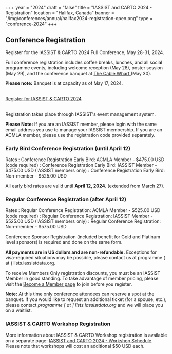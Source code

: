 +++
year = "2024"
draft = "false"
title = "IASSIST and CARTO 2024 - Registration"
location = "Halifax, Canada"
banner = "/img/conferences/annual/halifax2024-registration-open.png"
type = "conference-2024"
+++
## Conference Registration

Register for the IASSIST & CARTO 2024 Full Conference, May 28-31, 2024.

Full conference registration includes coffee breaks, lunches, and all social programme events, including welcome reception (May 28), poster session (May 29), and the conference banquet at [The Cable Wharf <span class="fas fa-external-link-alt"></span>](https://www.rcr.ca/restaurants/cable-wharf-kitchen-patio/) (May 30).

**Please note:** Banquet is at capacity as of May 17, 2024.

<br />
  <a class="btn btn-template-main" href="https://iassistdata.info/event-5411184" target="_blank" >Register for IASSIST & CARTO 2024 <span class="fas fa-external-link-alt"></span></a>
<br /><br />

Registration takes place through IASSIST's event management system.

**Please Note:** If you are an IASSIST member, please login with the same email address you use to manage your IASSIST membership. If you are an ACMLA member, please use the registration code provided separately.

### Early Bird Conference Registration (until April 12)

Rates
: Conference Registration Early Bird: ACMLA Member - $475.00 USD (code required)
: Conference Registration Early Bird: IASSIST Member - $475.00 USD (IASSIST members only)
: Conference Registration Early Bird: Non-member - $525.00 USD

All early bird rates are valid until **April 12, 2024.** (extended from March 27).

### Regular Conference Registration (after April 12)

Rates
: Regular Conference Registration: ACMLA Member - $525.00 USD (code required)
: Regular Conference Registration: IASSIST Member - $525.00 USD (IASSIST members only)
: Regular Conference Registration: Non-member - $575.00 USD

Conference Sponsor Registration (included benefit for Gold and Platinum level sponsors) is required and done on the same form.

**All payments are in US dollars and are non-refundable.** Exceptions for visa-required situations may be possible, please contact us at programme ( at ) lists.iassistdata.org.

To receive Members Only registration discounts, you must be an IASSIST Member in good standing. To take advantage of member pricing, please visit the [Become a Member page](/about/become-a-member/) to join before you register. 

**Note:** At this time only conference attendees can reserve a spot at the banquet. If you would like to request an additional ticket (for a spouse, etc.), please contact *programme [ at ] lists.iassistdata.org* and we will place you on a waitlist.

### IASSIST & CARTO Workshop Registration

More information about IASSIST & CARTO Workshop registration is available on a separate page: [IASSIST and CARTO 2024 - Workshop Schedule](/conferences/iassist2024/workshops/). Please note that workshops will cost an additional $50 USD each. 